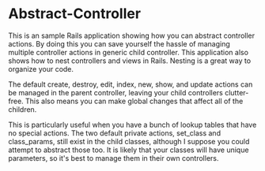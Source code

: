 # Abstract-Controller
This is an sample Rails application showing how you can abstract controller actions. By doing this you can save yourself the hassle of managing multiple controller actions in generic child controller. This application also shows how to nest controllers and views in Rails. Nesting is a great way to organize your code.

The default create, destroy, edit, index, new, show, and update actions can be managed in the parent controller, leaving your child controllers clutter-free. This also means you can make global changes that affect all of the children.

This is particularly useful when you have a bunch of lookup tables that have no special actions. The two default private actions, set_class and class_params, still exist in the child classes, although I suppose you could attempt to abstract those too. It is likely that your classes will have unique parameters, so it's best to manage them in their own controllers.